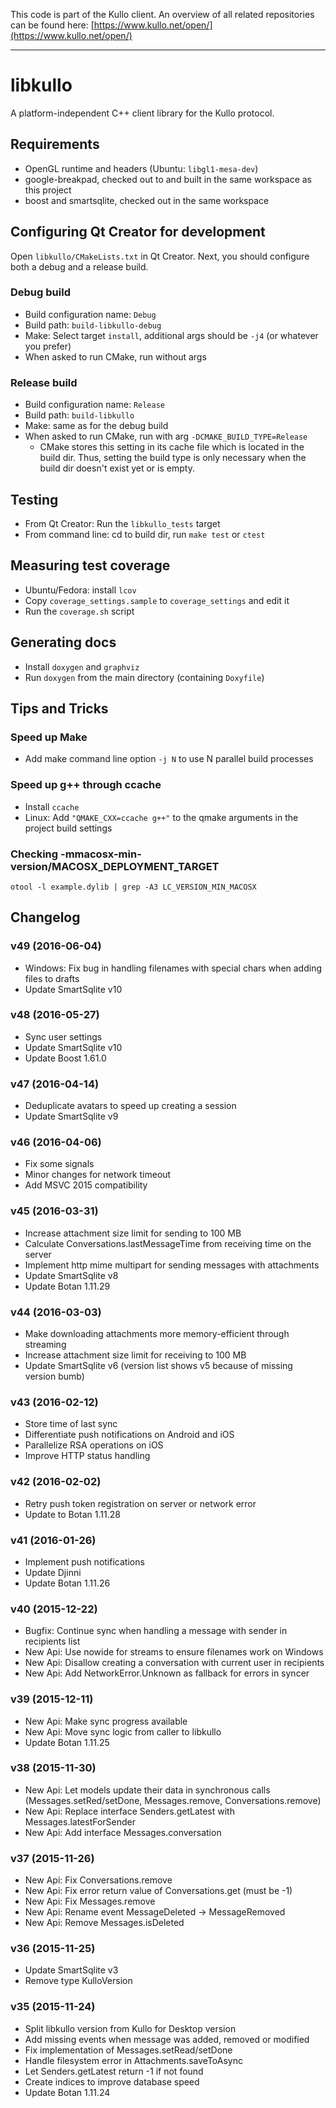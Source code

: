This code is part of the Kullo client. An overview of all related
repositories can be found here:
[https://www.kullo.net/open/](https://www.kullo.net/open/)
***********

libkullo
========

A platform-independent C++ client library for the Kullo protocol.

Requirements
------------

* OpenGL runtime and headers (Ubuntu: `libgl1-mesa-dev`)
* google-breakpad, checked out to and built in the same workspace as this project
* boost and smartsqlite, checked out in the same workspace

Configuring Qt Creator for development
--------------------------------------

Open `libkullo/CMakeLists.txt` in Qt Creator. Next, you should configure both a debug and a release build.

### Debug build

* Build configuration name: `Debug`
* Build path: `build-libkullo-debug`
* Make: Select target `install`, additional args should be `-j4` (or whatever you prefer)
* When asked to run CMake, run without args

### Release build

* Build configuration name: `Release`
* Build path: `build-libkullo`
* Make: same as for the debug build
* When asked to run CMake, run with arg `-DCMAKE_BUILD_TYPE=Release`
    * CMake stores this setting in its cache file which is located in the build dir. Thus, setting the build type is only necessary when the build dir doesn't exist yet or is empty.

Testing
-------

* From Qt Creator: Run the `libkullo_tests` target
* From command line: cd to build dir, run `make test` or `ctest`

Measuring test coverage
-----------------------

* Ubuntu/Fedora: install `lcov`
* Copy `coverage_settings.sample` to `coverage_settings` and edit it
* Run the `coverage.sh` script

Generating docs
---------------

* Install `doxygen` and `graphviz`
* Run `doxygen` from the main directory (containing `Doxyfile`)

Tips and Tricks
---------------

### Speed up Make
* Add make command line option `-j N` to use N parallel build processes

### Speed up g++ through ccache
* Install `ccache`
* Linux: Add `"QMAKE_CXX=ccache g++"` to the qmake arguments in the project build settings

### Checking -mmacosx-min-version/MACOSX\_DEPLOYMENT\_TARGET
`otool -l example.dylib | grep -A3 LC_VERSION_MIN_MACOSX`

Changelog
---------

### v49 (2016-06-04)

 * Windows: Fix bug in handling filenames with special chars when adding files to drafts
 * Update SmartSqlite v10

### v48 (2016-05-27)

 * Sync user settings
 * Update SmartSqlite v10
 * Update Boost 1.61.0

### v47 (2016-04-14)

 * Deduplicate avatars to speed up creating a session
 * Update SmartSqlite v9

### v46 (2016-04-06)

 * Fix some signals
 * Minor changes for network timeout
 * Add MSVC 2015 compatibility

### v45 (2016-03-31)

 * Increase attachment size limit for sending to 100 MB
 * Calculate Conversations.lastMessageTime from receiving time on the server
 * Implement http mime multipart for sending messages with attachments
 * Update SmartSqlite v8
 * Update Botan 1.11.29

### v44 (2016-03-03)

 * Make downloading attachments more memory-efficient through streaming
 * Increase attachment size limit for receiving to 100 MB
 * Update SmartSqlite v6 (version list shows v5 because of missing version bumb)

### v43 (2016-02-12)

 * Store time of last sync
 * Differentiate push notifications on Android and iOS
 * Parallelize RSA operations on iOS
 * Improve HTTP status handling

### v42 (2016-02-02)

 * Retry push token registration on server or network error
 * Update to Botan 1.11.28

### v41 (2016-01-26)

 * Implement push notifications
 * Update Djinni
 * Update Botan 1.11.26

### v40 (2015-12-22)

 * Bugfix: Continue sync when handling a message with sender in recipients list
 * New Api: Use nowide for streams to ensure filenames work on Windows
 * New Api: Disallow creating a conversation with current user in recipients
 * New Api: Add NetworkError.Unknown as fallback for errors in syncer

### v39 (2015-12-11)

 * New Api: Make sync progress available
 * New Api: Move sync logic from caller to libkullo
 * Update Botan 1.11.25

### v38 (2015-11-30)

 * New Api: Let models update their data in synchronous calls (Messages.setRed/setDone, Messages.remove, Conversations.remove)
 * New Api: Replace interface Senders.getLatest with Messages.latestForSender
 * New Api: Add interface Messages.conversation

### v37 (2015-11-26)

 * New Api: Fix Conversations.remove
 * New Api: Fix error return value of Conversations.get (must be -1)
 * New Api: Fix Messages.remove
 * New Api: Rename event MessageDeleted -> MessageRemoved
 * New Api: Remove Messages.isDeleted

### v36 (2015-11-25)

 * Update SmartSqlite v3
 * Remove type KulloVersion

### v35 (2015-11-24)

 * Split libkullo version from Kullo for Desktop version
 * Add missing events when message was added, removed or modified
 * Fix implementation of Messages.setRead/setDone
 * Handle filesystem error in Attachments.saveToAsync
 * Let Senders.getLatest return -1 if not found
 * Create indices to improve database speed
 * Update Botan 1.11.24
